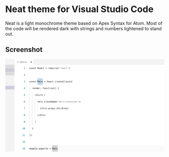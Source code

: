 # Neat theme for Visual Studio Code 
Neat is a light monochrome theme based on Apex Syntax for Atom. Most of the code will be rendered dark with strings and numbers lightened to stand out.

## Screenshot
![Screenshot](screenshot.png)
